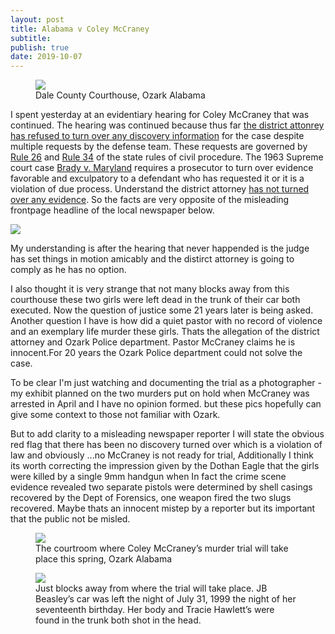 ```yaml
---
layout: post
title: Alabama v Coley McCraney
subtitle: 
publish: true
date: 2019-10-07
---
```


<figure>
<img src="https://jonbcarroll.s3.us-east-2.amazonaws.com/20191007-DSCF2349+copy.jpg">
<figcaption> Dale County Courthouse, Ozark Alabama</figcaption>
</figure>
I spent yesterday at an evidentiary hearing for Coley McCraney that was continued.
The hearing was continued because thus far <u>the district attonrey has refused to turn over any discovery information</u> for the case despite multiple requests by the defense team. These requests are governed by <a href="http://judicial.alabama.gov/docs/library/rules/CV26.pdf"> Rule 26</a> and <a href= "http://judicial.alabama.gov/docs/library/rules/CV34.pdf">Rule 34</a> of the state rules of civil procedure. 
The 1963 Supreme court case <a href="https://en.wikipedia.org/wiki/Brady_disclosure"> Brady v. Maryland</a> requires a prosecutor to turn over evidence favorable and exculpatory to a defendant who has requested it or it is a violation of due process. Understand the district attorney <u>has not turned over any evidence</u>. So the facts are very opposite of the misleading frontpage headline of the local newspaper below.
<p>
<img src="https://jonbcarroll.s3.us-east-2.amazonaws.com/20191008-DothanEagle1.jpg">
<p>My understanding is after the hearing that never happended is the judge has set things in motion amicably and the distirct attorney is going to comply as he has no option. 
 
 <p> I also thought it is very strange that not many blocks away from this courthouse these two girls were left dead in the trunk of their car both executed. Now the question of justice some 21 years later is being asked. Another question I have is how did a quiet pastor with no record of violence and an exemplary life murder these girls. Thats the allegation of the district attorney and Ozark Police department. Pastor McCraney claims he is innocent.For 20 years the Ozark Police department could not solve the case.
 <p>
To be clear I'm just watching and documenting the trial as a photographer - my exhibit planned on the two murders put on hold when McCraney was arrested in April and I have no opinion formed. but these pics hopefully can give some context to those not familiar with Ozark. 
  <p>But to add clarity to a misleading newspaper reporter I will state the obvious red flag that there has been no discovery turned over which is a violation of law and obviously ...no McCraney is not ready for trial, Additionally I think its worth correcting the impression given by the Dothan Eagle that the girls were killed by a single 9mm handgun when In fact the crime scene evidence revealed two separate pistols were determined by shell casings recovered by the Dept of Forensics, one weapon fired the two slugs recovered. Maybe thats an innocent mistep by a reporter but its important that the public not be misled.

 
<figure>
<img src="https://jonbcarroll.s3.us-east-2.amazonaws.com/20191007-DSCF2342+copy.jpg">
<figcaption> The courtroom where Coley McCraney’s murder trial will take place this spring, Ozark Alabama</figcaption>
</figure>

<figure>
<img src="https://jonbcarroll.s3.us-east-2.amazonaws.com/20191007-DSCF2407+copy.jpg">
<figcaption> Just blocks away from where the trial will take place. JB Beasley’s car was left the night of July 31, 1999 the night of her seventeenth birthday. Her body and Tracie Hawlett’s were found in the trunk both shot in the head.</figcaption>
</figure>
